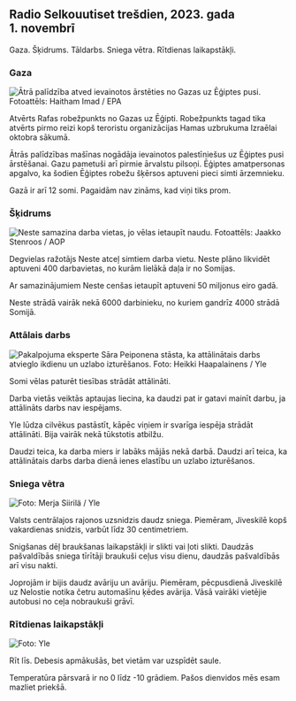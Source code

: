 ## Radio Selkouutiset trešdien, 2023. gada 1. novembrī

Gaza. Šķidrums. Tāldarbs. Sniega vētra. Rītdienas laikapstākļi.

### Gaza

![Ātrā palīdzība atved ievainotos ārstēties no Gazas uz Ēģiptes pusi. Fotoattēls: Haitham Imad / EPA](https://images.cdn.yle.fi/image/upload/c_crop,h_2821,w_5016,x_0,y_744/ar_1.7777777777777777,c_fill,g_faces,h_170,/w_prdq_auto:eco/f_auto/fl_lossy/v1698852282/39-1194530654258b7aaf7a)

Atvērts Rafas robežpunkts no Gazas uz Ēģipti. Robežpunkts tagad tika atvērts pirmo reizi kopš teroristu organizācijas Hamas uzbrukuma Izraēlai oktobra sākumā.

Ātrās palīdzības mašīnas nogādāja ievainotos palestīniešus uz Ēģiptes pusi ārstēšanai. Gazu pametuši arī pirmie ārvalstu pilsoņi. Ēģiptes amatpersonas apgalvo, ka šodien Ēģiptes robežu šķērsos aptuveni pieci simti ārzemnieku.

Gazā ir arī 12 somi. Pagaidām nav zināms, kad viņi tiks prom.

### Šķidrums

![Neste samazina darba vietas, jo vēlas ietaupīt naudu. Fotoattēls: Jaakko Stenroos / AOP](https://images.cdn.yle.fi/image/upload/c_crop,h_2611,w_4643,x_0,y_483/ar_1.777777777777777,c_fill,g_faces,/,h_170/w_prloadq_auto:eco/f_auto/fl_lossy/v1698838481/39-1191437653a0928a0b5b)

Degvielas ražotājs Neste atceļ simtiem darba vietu. Neste plāno likvidēt aptuveni 400 darbavietas, no kurām lielākā daļa ir no Somijas.

Ar samazinājumiem Neste cenšas ietaupīt aptuveni 50 miljonus eiro gadā.

Neste strādā vairāk nekā 6000 darbinieku, no kuriem gandrīz 4000 strādā Somijā.

### Attālais darbs

![Pakalpojuma eksperte Sāra Peiponena stāsta, ka attālinātais darbs atvieglo ikdienu un uzlabo izturēšanos. Foto: Heikki Haapalainens / Yle](https://images.cdn.yle.fi/image/upload/c_crop,h_2988,w_5312,x_16,y_569/ar_1.777777777777777,c_fill,g_faces/d_17_0/d_1.0.q_auto:eco/f_auto/fl_lossy/v1698754242/39-11936826540ed9ea44a0)

Somi vēlas paturēt tiesības strādāt attālināti.

Darba vietās veiktās aptaujas liecina, ka daudzi pat ir gatavi mainīt darbu, ja attālināts darbs nav iespējams.

Yle lūdza cilvēkus pastāstīt, kāpēc viņiem ir svarīga iespēja strādāt attālināti. Bija vairāk nekā tūkstotis atbilžu.

Daudzi teica, ka darba miers ir labāks mājās nekā darbā. Daudzi arī teica, ka attālinātais darbs darba dienā ienes elastību un uzlabo izturēšanos.

### Sniega vētra

![ Foto: Merja Siirilä / Yle](https://images.cdn.yle.fi/image/upload/c_crop,h_2265,w_4028,x_0,y_378/ar_1.777777777777777,c_fill,g_faces/d.pr.6_70/q_auto:eco/f_auto/fl_lossy/v1698853993/39-119441665423d86dff6c)

Valsts centrālajos rajonos uzsnidzis daudz sniega. Piemēram, Jiveskilē kopš vakardienas snidzis, varbūt līdz 30 centimetriem.

Snigšanas dēļ braukšanas laikapstākļi ir slikti vai ļoti slikti. Daudzās pašvaldībās sniega tīrītāji braukuši ceļus visu dienu, daudzās pašvaldībās arī visu nakti.

Joprojām ir bijis daudz avāriju un avāriju. Piemēram, pēcpusdienā Jiveskilē uz Nelostie notika četru automašīnu ķēdes avārija. Vāsā vairāki vietējie autobusi no ceļa nobraukuši grāvī.

### Rītdienas laikapstākļi

![ Foto: Yle](https://images.cdn.yle.fi/image/upload/c_crop,h_1080,w_1919,x_0,y_0/ar_1.7777777777777777,c_fill,g_faces,h_675/d_prq_120.:eco/f_auto/fl_lossy/v1698848166/39-119453865425d62868a1)

Rīt līs. Debesis apmākušās, bet vietām var uzspīdēt saule.

Temperatūra pārsvarā ir no 0 līdz -10 grādiem. Pašos dienvidos mēs esam mazliet priekšā.